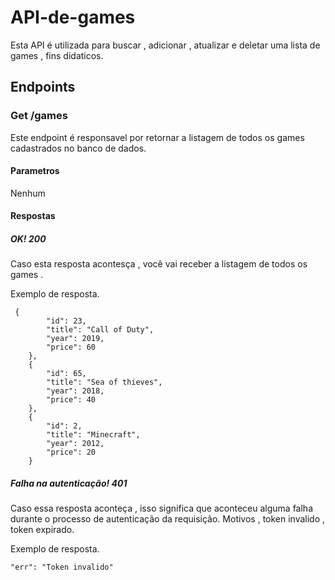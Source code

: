 # API-de-games

Esta API é utilizada para buscar , adicionar , atualizar e deletar uma lista de games , fins didaticos.
## Endpoints
### Get /games
Este endpoint é responsavel por retornar a listagem de todos os games cadastrados no banco de dados.
#### Parametros
Nenhum
#### Respostas
##### OK! 200
Caso esta resposta acontesça , você vai receber a listagem de todos os games .

Exemplo de resposta.
```
 {
        "id": 23,
        "title": "Call of Duty",
        "year": 2019,
        "price": 60
    },
    {
        "id": 65,
        "title": "Sea of thieves",
        "year": 2018,
        "price": 40
    },
    {
        "id": 2,
        "title": "Minecraft",
        "year": 2012,
        "price": 20
    }

```
##### Falha na autenticação! 401
Caso essa resposta aconteça , isso significa que aconteceu alguma falha durante o processo de autenticação da requisição. Motivos , token invalido , token expirado.

Exemplo de resposta.
```
"err": "Token invalido"

```
